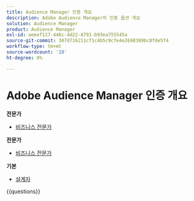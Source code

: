 ```yaml
---
title: Audience Manager 인증 개요
description: Adobe Audience Manager의 인증 옵션 개요
solution: Audience Manager
product: Audience Manager
exl-id: aeeef127-446c-4d22-8791-b93ea755545a
source-git-commit: 307d716211cf1c4b5c9cfe4e2698389bc8fde5f4
workflow-type: tm+mt
source-wordcount: '28'
ht-degree: 0%

---
```


# Adobe Audience Manager 인증 개요

**전문가**

* [비즈니스 전문가](https://certification.adobe.com/certification/adobe-audience-business-practitioner-professional) <!--AD0-E458-->

**전문가**

* [비즈니스 전문가](https://certification.adobe.com/certification/adobe-audience-manager-business-practitioner-expert) <!--AD0-E457-->

**기본**

* [설계자](https://certification.adobe.com/certification/audience-manager-architect-master) <!--AD0-E454-->

{{questions}}

